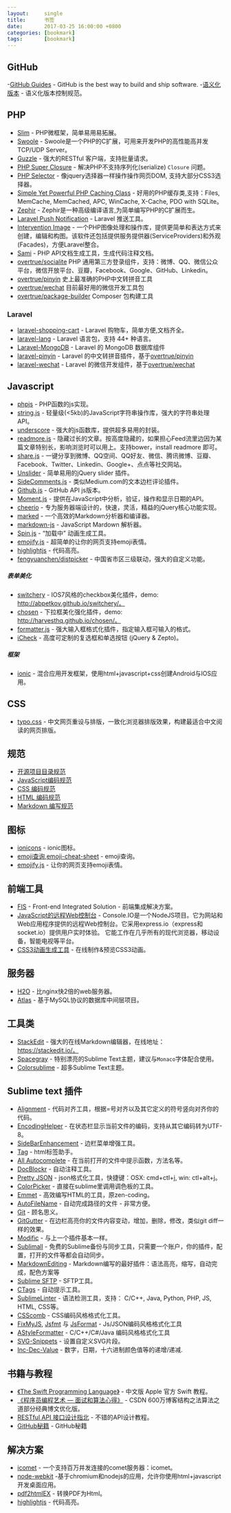 ```yaml
---
layout:     single
title:      书签
date:       2017-03-25 16:00:00 +0800
categories: [bookmark]
tags:       [bookmark]
---
```


## GitHub
-[GitHub Guides](https://guides.github.com/) - GitHub is the best way to build and ship software.
-[语义化版本](http://semver.org/lang/zh-CN/) - 语义化版本控制规范。

## PHP
- [Slim](https://github.com/codeguy/Slim) - PHP微框架，简单易用易拓展。
- [Swoole](https://github.com/swoole/swoole-src) - Swoole是一个PHP的C扩展，可用来开发PHP的高性能高并发TCP/UDP Server。
- [Guzzle](https://github.com/guzzle/guzzle) - 强大的RESTful 客户端，支持批量请求。
- [PHP Super Closure](https://github.com/jeremeamia/super_closure) -  解决PHP不支持序列化(serialize) `Closure` 问题。
- [PHP Selector](https://github.com/visionmedia/php-selector) - 像jquery选择器一样操作操作网页DOM, 支持大部分CSS3选择器。
- [Simple Yet Powerful PHP Caching Class](https://github.com/khoaofgod/phpfastcache) - 好用的PHP缓存类,支持：Files, MemCache, MemCached, APC, WinCache, X-Cache, PDO with SQLite。
- [Zephir](https://github.com/phalcon/zephir) - Zephir是一种高级编译语言,为简单编写PHP的C扩展而生。
- [Laravel Push Notification](https://github.com/davibennun/laravel-push-notification) - Laravel 推送工具。
- [Intervention Image](https://github.com/Intervention/image) - 一个PHP图像处理和操作库，提供更简单和表达方式来创建，编辑和构图。该软件还包括提供服务提供器(ServiceProviders)和外观(Facades)，方便Laravel整合。
- [Sami](https://github.com/fabpot/Sami) - PHP API文档生成工具，生成代码注释文档。
- [overtrue/socialite](https://github.com/overtrue/socialite) PHP 通用第三方登录组件，支持：微博、QQ、微信公众平台，微信开放平台、豆瓣，Facebook、Google、GitHub、Linkedin。
- [overtrue/pinyin](https://github.com/overtrue/pinyin) 史上最准确的PHP中文转拼音工具
- [overtrue/wechat](https://github.com/overtrue/wechat) 目前最好用的微信开发工具包
- [overtrue/package-builder](https://github.com/overtrue/package-builder) Composer 包构建工具

### Laravel
- [laravel-shopping-cart](https://github.com/overtrue/laravel-shopping-cart) - Laravel 购物车，简单方便,文档齐全。
- [laravel-lang](https://github.com/overtrue/laravel-lang) - Laravel 语言包，支持 44+ 种语言。
- [Laravel-MongoDB](https://github.com/jenssegers/Laravel-MongoDB) - Laravel 的 MongoDB 数据库组件
- [laravel-pinyin](https://github.com/overtrue/laravel-pinyin) - Laravel 的中文转拼音插件，基于[overtrue/pinyin](https://github.com/overtrue/pinyin)
- [laravel-wechat](https://github.com/overtrue/laravel-wechat) - Laravel 的微信开发组件，基于[overtrue/wechat](https://github.com/overtrue/wechat)


## Javascript

- [phpjs](http://phpjs.org/) - PHP函数的js实现。
- [string.js](https://github.com/jprichardson/string.js) - 轻量级(<5kb)的JavaScript字符串操作库，强大的字符串处理API。
- [underscore](https://github.com/jashkenas/underscore) - 强大的js函数库，提供超多易用的封装。
- [readmore.js](http://jedfoster.com/Readmore.js) -  隐藏过长的文章。按高度隐藏的，如果担心Feed流里边因为某篇文章特别长，影响浏览时可以用上。支持bower，install readmore 即可。
- [share.js](https://github.com/overtrue/share.js) -  一键分享到微博、QQ空间、QQ好友、微信、腾讯微博、豆瓣、Facebook、Twitter、Linkedin、Google+、点点等社交网站。
- [Unslider](https://github.com/idiot/unslider) - 简单易用的jQuery slider 插件。
- [SideComments.js](http://aroc.github.io/side-comments-demo/) - 类似Medium.com的文本边栏评论插件。
- [Github.js](https://github.com/michael/github) - GitHub API js版本。
- [Moment.js](https://github.com/moment/moment) - 提供在JavaScript中分析，验证，操作和显示日期的API。
- [cheerio](https://github.com/cheeriojs/cheerio) - 专为服务器端设计的，快速，灵活，精益的jQuery核心功能实现。
- [marked](https://github.com/chjj/marked) - 一个高效的Markdown分析器和编译器。
- [markdown-js](https://github.com/evilstreak/markdown-js) - JavaScript Mardown 解析器。
- [Spin.js](https://github.com/fgnass/spin.js) - “加载中” 动画生成工具。
- [emojify.js](https://github.com/hassankhan/emojify.js) - 超简单的让你的网页支持emoji表情。
- [highlightjs](https://highlightjs.org/) - 代码高亮。
- [fengyuanchen/distpicker](https://github.com/fengyuanchen/distpicker) - 中国省市区三级联动，强大的自定义功能。

##### 表单美化

- [switchery](https://github.com/abpetkov/switchery) - IOS7风格的checkbox美化插件，demo: http://abpetkov.github.io/switchery/。
- [chosen](https://github.com/harvesthq/chosen) - 下拉框美化强化插件，demo: http://harvesthq.github.io/chosen/。
- [formatter.js](https://github.com/firstopinion/formatter.js) - 强大输入框格式化插件，指定输入框可输入的格式。
- [iCheck](https://github.com/fronteed/iCheck) - 高度可定制的复选框和单选按钮 (jQuery & Zepto)。


##### 框架
- [ionic](http://ionicframework.com/) - 混合应用开发框架，使用html+javascript+css创建Android与IOS应用。

## CSS

- [typo.css](https://github.com/sofish/typo.css) - 中文网页重设与排版，一致化浏览器排版效果，构建最适合中文阅读的网页排版。

## 规范
- [开源项目目录规范](https://github.com/fex-team/styleguide/blob/master/project.md)
- [JavaScript编码规范](https://github.com/fex-team/styleguide/blob/master/javascript.md)
- [CSS 编码规范](https://github.com/fex-team/styleguide/blob/master/css.md)
- [HTML 编码规范](https://github.com/fex-team/styleguide/blob/master/html.md)
- [Markdown 编写规范](https://github.com/fex-team/styleguide/blob/master/markdown.md)

## 图标

- [ionicons](https://github.com/driftyco/ionicons) - ionic图标。
- [emoji查询](http://emoji.muan.co/),[emoji-cheat-sheet](http://www.emoji-cheat-sheet.com/) - emoji查询。
- [emojify.js](https://github.com/hassankhan/emojify.js) - 让你的网页支持emoji表情。

## 前端工具
- [FIS](https://github.com/fex-team/fis) - Front-end Integrated Solution - 前端集成解决方案。
- [JavaScript的远程Web控制台](https://github.com/nkashyap/console.io) - Console.IO是一个NodeJS项目。它为网站和Web应用程序提供的远程Web控制台。它采用express.io（express和socket.io）提供用户实时体验。  它能工作在几乎所有的现代浏览器，移动设备，智能电视等平台。
- [CSS3动画生成工具](http://ecd.tencent.com/css3/tools.html) - 在线制作&预览CSS3动画。

## 服务器
- [H2O](https://github.com/kazuho/h2o) - 比nginx快2倍的web服务器。
- [Atlas](https://github.com/Qihoo360/Atlas) - 基于MySQL协议的数据库中间层项目。

## 工具类
- [StackEdit](https://github.com/benweet/stackedit) - 强大的在线Markdown编辑器，在线地址：https://stackedit.io/。
- [Spacegray](https://github.com/kkga/spacegray) - 特别漂亮的Sublime Text主题，建议与`Monaco`字体配合使用。
- [Colorsublime](http://colorsublime.com/) - 超多Sublime Text主题。

## Sublime text 插件
- [Alignment](http://wbond.net/sublime_packages/alignment) - 代码对齐工具，根据=号对齐以及其它定义的符号竖向对齐你的代码。
- [EncodingHelper](https://github.com/SublimeText/EncodingHelper) - 在状态栏显示当前文件的编码，支持从其它编码转为UTF-8。
- [SideBarEnhancement](https://github.com/titoBouzout/SideBarEnhancements) - 边栏菜单增强工具。
- [Tag](https://github.com/sublimetext/tag) - html标签助手。
- [All Autocomplete](https://github.com/alienhard/SublimeAllAutocomplete) - 在当前打开的文件中提示函数，方法名等。
- [DocBlockr](https://github.com/spadgos/sublime-jsdocs) - 自动注释工具。
- [Pretty JSON](https://github.com/dzhibas/SublimePrettyJson) - json格式化工具，快捷键：OSX: cmd+ctl+j, win: ctl+alt+j。
- [ColorPicker](http://weslly.github.io/ColorPicker/) - 直接在sublime里调用调色板的工具。
- [Emmet](http://ipestov.com/the-best-plugins-for-sublime-text/) - 高效编写HTML的工具，原zen-coding。
- [AutoFileName](https://github.com/BoundInCode/AutoFileName) - 自动完成路径的文件 - 非常方便。
- [Git](https://github.com/kemayo/sublime-text-git) - 顾名思义。
- [GitGutter](https://github.com/jisaacks/GitGutter) - 在边栏高亮你的文件内容变动，增加，删除，修改，类似git diff一样的效果。
- [Modific](https://github.com/gornostal/Modific) - 与上一个插件基本一样。
- [Sublimall](https://sublimall.org/) - 免费的Sublime备份与同步工具，只需要一个账户，你的插件，配置，打开的文件等都会自动同步。
- [MarkdownEditing](https://github.com/ttscoff/MarkdownEditing) - Markdown编写的最好插件：语法高亮，缩写，自动完成，配色方案等
- [Sublime SFTP](http://wbond.net/sublime_packages/sftp) - SFTP工具。
- [CTags](https://github.com/SublimeText/CTags) - 自动提示工具。
- [SublimeLinter](http://github.com/SublimeLinter/SublimeLinter) - 语法检测工具，支持： C/C++, Java, Python, PHP, JS, HTML, CSS等。
- [CSScomb](https://github.com/csscomb/sublime-csscomb) - CSS编码风格格式化工具。
- [FixMyJS](https://github.com/jshint/fixmyjs), [Jsfmt](https://github.com/paulirish/sublime-jsfmt) 与 [JsFormat](https://github.com/jdc0589/JsFormat) - Js/JSON编码风格格式化工具
- [AStyleFormatter](https://github.com/timonwong/SublimeAStyleFormatter) - C/C++/C#/Java 编码风格格式化工具
- [SVG-Snippets](https://github.com/jorgeatgu/SVG-Snippets) - 设置自定义SVG片段。
- [Inc-Dec-Value](https://github.com/rmaksim/Sublime-Text-2-Inc-Dec-Value) - 数字，日期，十六进制颜色值等的递增/递减.

## 书籍与教程
- [《The Swift Programming Language》](https://github.com/numbbbbb/the-swift-programming-language-in-chinese) - 中文版 Apple 官方 Swift 教程。
- [《程序员编程艺术 — 面试和算法心得》](https://github.com/julycoding/The-Art-Of-Programming-By-July) - CSDN 600万博客结构之法算法之道部分经典博文优化版。
- [RESTful API 接口设计指北](https://github.com/bolasblack/api-guide) - 不错的API设计教程。
- [GitHub秘籍](https://github.com/tiimgreen/github-cheat-sheet/blob/master/README.zh-cn.md) - GitHub秘籍


## 解决方案
- [icomet](https://github.com/ideawu/icomet) - 一个支持百万并发连接的comet服务器：icomet。
- [node-webkit](https://github.com/rogerwang/node-webkit) -基于chromium和nodejs的应用，允许你使用html+javascript开发桌面应用。
- [pdf2htmlEX](https://github.com/coolwanglu/pdf2htmlEX) - 转换PDF为Html。
- [highlightjs](https://highlightjs.org/) - 代码高亮。
